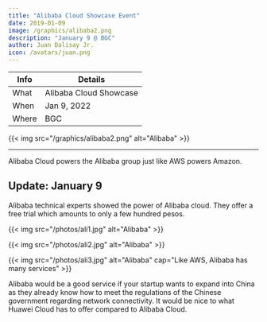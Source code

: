 ```yaml
---
title: "Alibaba Cloud Showcase Event"
date: 2019-01-09
image: /graphics/alibaba2.png
description: "January 9 @ BGC"
author: Juan Dalisay Jr.
icon: /avatars/juan.png
---
```




Info | Details 
--- | ---
What | Alibaba Cloud Showcase
When | Jan 9, 2022
Where | BGC

{{< img src="/graphics/alibaba2.png" alt="Alibaba" >}}

---

Alibaba Cloud powers the Alibaba group just like AWS powers Amazon. <!-- The main difference is the pricing, and how -->


## Update: January 9


Alibaba technical experts showed the power of Alibaba cloud. They offer a free trial which amounts to only a few hundred pesos. 

{{< img src="/photos/ali1.jpg" alt="Alibaba" >}}

{{< img src="/photos/ali2.jpg" alt="Alibaba" >}}

{{< img src="/photos/ali3.jpg" alt="Alibaba" cap="Like AWS, Alibaba has many services" >}}

Alibaba would be a good service if your startup wants to expand into China as they already know how to meet the regulations of the Chinese government regarding network connectivity. It would be nice to what Huawei Cloud has to offer compared to Alibaba Cloud. 

